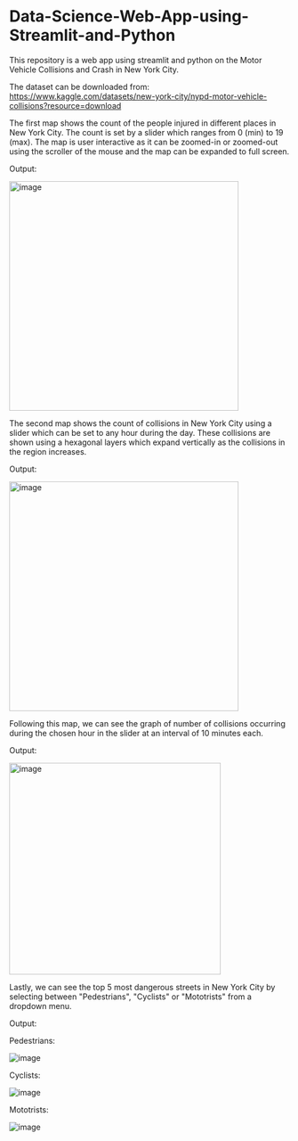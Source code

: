 # Data-Science-Web-App-using-Streamlit-and-Python

This repository is a web app using streamlit and python on the Motor Vehicle Collisions and Crash in New York City.

The dataset can be downloaded from: https://www.kaggle.com/datasets/new-york-city/nypd-motor-vehicle-collisions?resource=download

The first map shows the count of the people injured in different places in New York City. The count is set by a slider which ranges from 0 (min) to 19 (max).
The map is user interactive as it can be zoomed-in or zoomed-out using the scroller of the mouse and the map can be expanded to full screen.




Output:

<img width="412" alt="image" src="https://user-images.githubusercontent.com/80574577/177013040-49361f98-6484-4d35-8a5d-a4bca311486a.png">


The second map shows the count of collisions in New York City using a slider which can be set to any hour during the day. These collisions are shown using a hexagonal layers which expand vertically as the collisions in the region increases.




Output:

<img width="412" alt="image" src="https://user-images.githubusercontent.com/80574577/177013305-869b7c5f-e6d2-4d1b-b129-3b86c1f8e33a.png">


Following this map, we can see the graph of number of collisions occurring during the chosen hour in the slider at an interval of 10 minutes each.




Output:

<img width="380" alt="image" src="https://user-images.githubusercontent.com/80574577/177013377-e5307cdd-121d-4c0d-86e5-2f73629e6219.png">


Lastly, we can see the top 5 most dangerous streets in New York City by selecting between "Pedestrians", "Cyclists" or "Mototrists" from a dropdown menu.




Output:

  Pedestrians:
  
![image](https://user-images.githubusercontent.com/80574577/177013533-a49a6a80-e2df-4de9-a2cd-54cc011ec302.png)




  Cyclists:
  
![image](https://user-images.githubusercontent.com/80574577/177013570-a6d3e969-2b08-4b5f-9eba-9216f6575a36.png)




  Mototrists:
  
![image](https://user-images.githubusercontent.com/80574577/177013585-212834bb-6243-4530-ac21-d90c797357e9.png)
